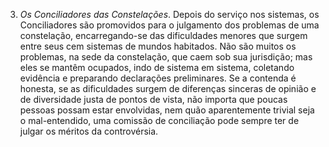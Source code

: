 3. *Os Conciliadores das Constelações*. Depois do serviço nos sistemas, os Conciliadores são promovidos para o julgamento dos problemas de uma constelação, encarregando-se das dificuldades menores que surgem entre seus cem sistemas de mundos habitados. Não são muitos os problemas, na sede da constelação, que caem sob sua jurisdição; mas eles se mantêm ocupados, indo de sistema em sistema, coletando evidência e preparando declarações preliminares. Se a contenda é honesta, se as dificuldades surgem de diferenças sinceras de opinião e de diversidade justa de pontos de vista, não importa que poucas pessoas possam estar envolvidas, nem quão aparentemente trivial seja o mal-entendido, uma comissão de conciliação pode sempre ter de julgar os méritos da controvérsia.
